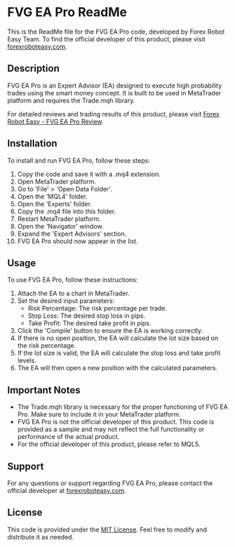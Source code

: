 # FVG EA Pro ReadMe

This is the ReadMe file for the FVG EA Pro code, developed by Forex Robot Easy Team. To find the official developer of this product, please visit [forexroboteasy.com](https://forexroboteasy.com).

## Description

FVG EA Pro is an Expert Advisor (EA) designed to execute high probability trades using the smart money concept. It is built to be used in MetaTrader platform and requires the Trade.mqh library.

For detailed reviews and trading results of this product, please visit [Forex Robot Easy - FVG EA Pro Review](https://forexroboteasy.com/forex-robot-review/fvg-ea-pro-review-high-probability-trades-with-smart-money-concept/).

## Installation

To install and run FVG EA Pro, follow these steps:

1. Copy the code and save it with a .mq4 extension.
2. Open MetaTrader platform.
3. Go to 'File' > 'Open Data Folder'.
4. Open the 'MQL4' folder.
5. Open the 'Experts' folder.
6. Copy the .mq4 file into this folder.
7. Restart MetaTrader platform.
8. Open the 'Navigator' window.
9. Expand the 'Expert Advisors' section.
10. FVG EA Pro should now appear in the list.

## Usage

To use FVG EA Pro, follow these instructions:

1. Attach the EA to a chart in MetaTrader.
2. Set the desired input parameters:
   - Risk Percentage: The risk percentage per trade.
   - Stop Loss: The desired stop loss in pips.
   - Take Profit: The desired take profit in pips.
3. Click the 'Compile' button to ensure the EA is working correctly.
4. If there is no open position, the EA will calculate the lot size based on the risk percentage.
5. If the lot size is valid, the EA will calculate the stop loss and take profit levels.
6. The EA will then open a new position with the calculated parameters.

## Important Notes

- The Trade.mqh library is necessary for the proper functioning of FVG EA Pro. Make sure to include it in your MetaTrader platform.
- FVG EA Pro is not the official developer of this product. This code is provided as a sample and may not reflect the full functionality or performance of the actual product.
- For the official developer of this product, please refer to MQL5.

## Support

For any questions or support regarding FVG EA Pro, please contact the official developer at [forexroboteasy.com](https://forexroboteasy.com).

## License

This code is provided under the [MIT License](https://opensource.org/licenses/MIT). Feel free to modify and distribute it as needed.
